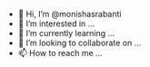- 👋 Hi, I’m @monishasrabanti
- 👀 I’m interested in ...
- 🌱 I’m currently learning ...
- 💞️ I’m looking to collaborate on ...
- 📫 How to reach me ...

<!---
monishasrabanti/monishasrabanti is a ✨ special ✨ repository because its `README.md` (this file) appears on your GitHub profile.
You can click the Preview link to take a look at your changes.
--->
